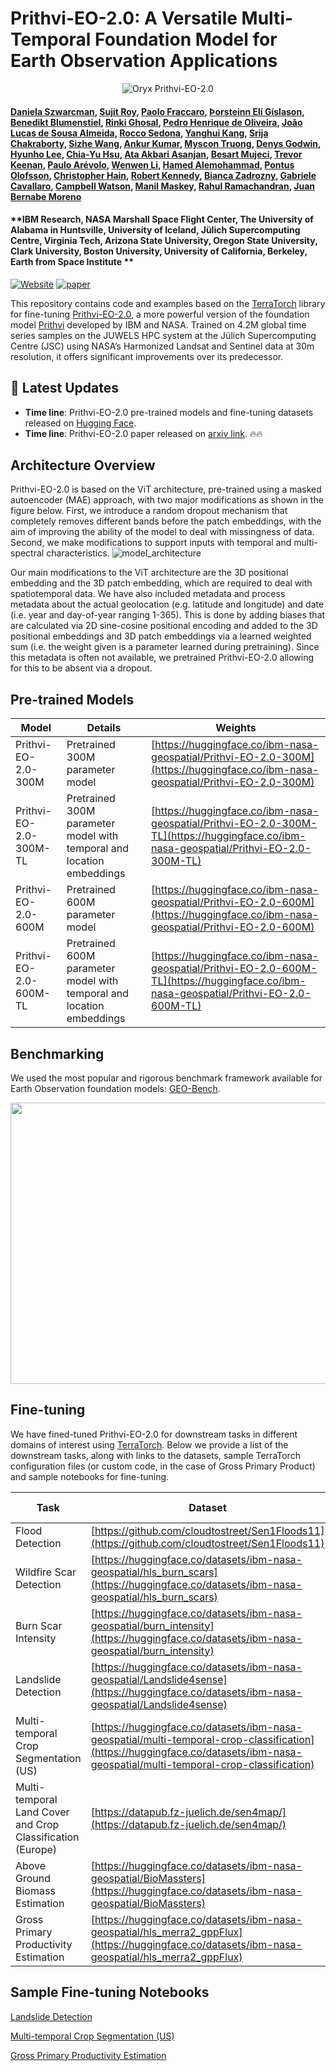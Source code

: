# Prithvi-EO-2.0: A Versatile Multi-Temporal Foundation Model for Earth Observation Applications
<p align="center">
    <img src="https://i.imgur.com/waxVImv.png" alt="Oryx Prithvi-EO-2.0">
</p>

#### [Daniela Szwarcman](https://www.linkedin.com/in/daniela-szwarcman-60b55876/), [Sujit Roy](https://www.linkedin.com/in/sujit-roy01/), [Paolo Fraccaro](https://www.linkedin.com/in/paolo-fraccaro-3b85371b/?originalSubdomain=uk), [Þorsteinn Elí Gíslason](https://www.linkedin.com/in/%C3%BEorsteinn-el%C3%AD-g%C3%ADslason-a6ab951a9), [Benedikt Blumenstiel](https://www.linkedin.com/in/blumenstiel/), [Rinki Ghosal](https://www.linkedin.com/in/rinki-ghosal-5b2a41106/), [Pedro Henrique de Oliveira](https://www.linkedin.com/in/pedro-henrique-conrado-ferreira-de-oliveira-420377220/), [João Lucas de Sousa Almeida](https://www.linkedin.com/in/jo%C3%A3o-lucas-de-sousa-almeida-a08b9255/), [Rocco Sedona](https://www.linkedin.com/in/rocco-sedona-79812749/), [Yanghui Kang](https://www.linkedin.com/in/yanghui-kang-797aa33a/), [Srija Chakraborty](https://www.linkedin.com/in/chakrabortysrija/), [Sizhe Wang](https://scholar.google.com/citations?user=bucEAU0AAAAJ&hl=en), [Ankur Kumar](https://www.linkedin.com/in/ankurk017/), [Myscon Truong](https://www.linkedin.com/in/myscon-truong/), [Denys Godwin](https://www.linkedin.com/in/denys-godwin-43a49188/), [Hyunho Lee](https://scholar.google.com/citations?user=oOwJeyQAAAAJ), [Chia-Yu Hsu](https://www.linkedin.com/in/chiayu-hsu/), [Ata Akbari Asanjan](https://www.linkedin.com/in/ataakbariasanjan/), [Besart Mujeci](https://www.linkedin.com/in/besart/), [Trevor Keenan](https://www.linkedin.com/in/trevor-keenan/), [Paulo Arévolo](https://scholar.google.com/citations?user=AwYBme4AAAAJ&hl=en), [Wenwen Li](https://www.linkedin.com/in/wenwenli/), [Hamed Alemohammad](https://www.linkedin.com/in/hamedalemo/), [Pontus Olofsson](https://www.linkedin.com/in/pontus-olofsson-057701255/), [Christopher Hain](https://www.linkedin.com/in/christopher-hain-5b465917b/), [Robert Kennedy](https://scholar.google.com/citations?user=I-2_GUcAAAAJ&hl=en), [Bianca Zadrozny](https://www.linkedin.com/in/biancazadrozny/), [Gabriele Cavallaro](https://www.linkedin.com/in/dr-gabriele-cavallaro/), [Campbell Watson](https://www.linkedin.com/in/campbell-watson-819101100/), [Manil Maskey](https://www.linkedin.com/in/manilmaskey/), [Rahul Ramachandran](https://www.linkedin.com/in/rramachandran05/), [Juan Bernabe Moreno](https://www.linkedin.com/in/bernabemoreno/)  

#### **IBM Research, NASA Marshall Space Flight Center, The University of Alabama in Huntsville, University of Iceland, Jülich Supercomputing Centre, Virginia Tech, Arizona State University, Oregon State University, Clark University, Boston University, University of California, Berkeley, Earth from Space Institute **

[![Website](https://img.shields.io/badge/Project-Website-87CEEB)](https://huggingface.co/ibm-nasa-geospatial)
[![paper](https://img.shields.io/badge/arXiv-Paper-<COLOR>.svg)]()

This repository contains code and examples based on the [TerraTorch](github.com/IBM/terratorch) library for fine-tuning [Prithvi-EO-2.0](https://huggingface.co/spaces/ibm-nasa-geospatial/Prithvi-EO-2.0-Demo), a more powerful version of the foundation model [Prithvi](https://huggingface.co/ibm-nasa-geospatial/Prithvi-100M) developed by IBM and NASA. Trained on 4.2M global time series samples on the JUWELS HPC system at the Jülich Supercomputing Centre (JSC) using NASA’s Harmonized Landsat and Sentinel data at 30m resolution, it offers significant improvements over its predecessor. 

## 📢 Latest Updates

- **Time line**: Prithvi-EO-2.0 pre-trained models and fine-tuning datasets released on [Hugging Face](https://huggingface.co/ibm-nasa-geospatial). 
- **Time line**: Prithvi-EO-2.0 paper released on [arxiv link](). 🔥🔥

## Architecture Overview

Prithvi-EO-2.0 is based on the ViT architecture, pre-trained using a masked autoencoder (MAE) approach, with two major modifications as shown in the figure below. First, we introduce a random dropout mechanism that completely removes different bands before the patch embeddings, with the aim of improving the ability of the model to deal with missingness of data. Second, we make modifications to support inputs with temporal and multi-spectral characteristics. 
![model_architecture](https://github.com/user-attachments/assets/d9d52807-f7ca-48bc-b010-e5178f790155)

Our main modifications to the ViT architecture are the 3D positional embedding and the 3D patch embedding, which are required to deal with spatiotemporal data. We have also included metadata and process metadata about the actual geolocation (e.g. latitude and longitude) and date (i.e. year and day-of-year ranging 1-365). This is done by adding biases that are calculated via 2D sine-cosine positional encoding and added to the 3D positional embeddings and 3D patch embeddings via a learned weighted sum (i.e. the weight given is a parameter learned during pretraining). Since this metadata is often not available, we pretrained Prithvi-EO-2.0 allowing for this to be absent via a dropout.

## Pre-trained Models

| Model | Details | Weights |
| ------------- | ------------- | ------------- |
|Prithvi-EO-2.0-300M   | Pretrained 300M parameter model  | [https://huggingface.co/ibm-nasa-geospatial/Prithvi-EO-2.0-300M](https://huggingface.co/ibm-nasa-geospatial/Prithvi-EO-2.0-300M)  |
|Prithvi-EO-2.0-300M-TL   | Pretrained 300M parameter model with temporal and location embeddings | [https://huggingface.co/ibm-nasa-geospatial/Prithvi-EO-2.0-300M-TL](https://huggingface.co/ibm-nasa-geospatial/Prithvi-EO-2.0-300M-TL)  |
|Prithvi-EO-2.0-600M   | Pretrained 600M parameter model  | [https://huggingface.co/ibm-nasa-geospatial/Prithvi-EO-2.0-600M](https://huggingface.co/ibm-nasa-geospatial/Prithvi-EO-2.0-600M) |
|Prithvi-EO-2.0-600M-TL   | Pretrained 600M parameter model with temporal and location embeddings | [https://huggingface.co/ibm-nasa-geospatial/Prithvi-EO-2.0-600M-TL](https://huggingface.co/ibm-nasa-geospatial/Prithvi-EO-2.0-600M-TL)   |


## Benchmarking

We used the most popular and rigorous benchmark framework available for Earth Observation foundation models: [GEO-Bench](https://github.com/ServiceNow/geo-bench). 

<img src="https://github.com/user-attachments/assets/fc976298-dffb-45ed-906e-b561c89ead65" width="750" height="450">


## Fine-tuning

We have fined-tuned Prithvi-EO-2.0 for downstream tasks in different domains of interest using [TerraTorch](github.com/IBM/terratorch). Below we provide a list of the downstream tasks, along with links to the datasets, sample TerraTorch configuration files (or custom code, in the case of Gross Primary Product) and sample notebooks for fine-tuning.

| Task | Dataset | TerraTorch Config/Code | 
| ------------- | ------------- | ------------- |
|Flood Detection|[https://github.com/cloudtostreet/Sen1Floods11](https://github.com/cloudtostreet/Sen1Floods11)| | 
|Wildfire Scar Detection| [https://huggingface.co/datasets/ibm-nasa-geospatial/hls_burn_scars](https://huggingface.co/datasets/ibm-nasa-geospatial/hls_burn_scars)| | 
|Burn Scar Intensity| [https://huggingface.co/datasets/ibm-nasa-geospatial/burn_intensity](https://huggingface.co/datasets/ibm-nasa-geospatial/burn_intensity)|[test_burnintensity.yaml](https://github.com/NASA-IMPACT/Prithvi-EO-2.0/blob/main/test_burnintensity.yaml)| 
|Landslide Detection|[https://huggingface.co/datasets/ibm-nasa-geospatial/Landslide4sense](https://huggingface.co/datasets/ibm-nasa-geospatial/Landslide4sense) | [test_landslide.yaml](https://github.com/NASA-IMPACT/Prithvi-EO-2.0/blob/main/test_landslide.yaml)|
|Multi-temporal Crop Segmentation (US)| [https://huggingface.co/datasets/ibm-nasa-geospatial/multi-temporal-crop-classification](https://huggingface.co/datasets/ibm-nasa-geospatial/multi-temporal-crop-classification)| 
|Multi-temporal Land Cover and Crop Classification (Europe)|[https://datapub.fz-juelich.de/sen4map/](https://datapub.fz-juelich.de/sen4map/) | [sen4map_land-cover.yaml](https://github.com/NASA-IMPACT/Prithvi-EO-2.0/blob/main/sen4map_land-cover.yaml)  [sen4map_crops.yaml](https://github.com/NASA-IMPACT/Prithvi-EO-2.0/blob/main/sen4map_crops.yaml)
|Above Ground Biomass Estimation| [https://huggingface.co/datasets/ibm-nasa-geospatial/BioMassters](https://huggingface.co/datasets/ibm-nasa-geospatial/BioMassters)|[test_biomassters.yaml](https://github.com/NASA-IMPACT/Prithvi-EO-2.0/blob/main/test_biomassters.yaml) |
|Gross Primary Productivity Estimation|[https://huggingface.co/datasets/ibm-nasa-geospatial/hls_merra2_gppFlux](https://huggingface.co/datasets/ibm-nasa-geospatial/hls_merra2_gppFlux)| 

## Sample Fine-tuning Notebooks

[Landslide Detection](https://github.com/NASA-IMPACT/Prithvi-EO-2.0/blob/main/examples/example_landslide4sense.ipynb) 

[Multi-temporal Crop Segmentation (US)](https://github.com/NASA-IMPACT/Prithvi-EO-2.0/blob/main/examples/example_multitemporalcrop.ipynb)

[Gross Primary Productivity Estimation](https://github.com/NASA-IMPACT/Prithvi-EO-2.0/blob/refactory/examples/carbon_flux/main_flux_finetune_baselines_trainer.ipynb)
